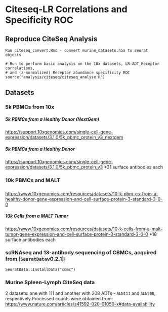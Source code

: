 # Citeseq-LR Correlations and Specificity ROC

## Reproduce CiteSeq Analysis
```
Run citeseq_convert.Rmd - convert murine_datasets.h5a to seurat objects

# Run to perform basic analysis on the 10x datasets, LR-ADT_Receptor correlations,
# and (z-normalized) Receptor abundance specificity ROC
source("analysis/citeseq/citeseq_analyse.R")
```

## Datasets

### 5k PBMCs from 10x
##### 5k PBMCs from a Healthy Donor (NextGem)
https://support.10xgenomics.com/single-cell-gene-expression/datasets/3.1.0/5k_pbmc_protein_v3_nextgem
##### 5k PBMCs from a Healthy Donor
https://support.10xgenomics.com/single-cell-gene-expression/datasets/3.1.0/5k_pbmc_protein_v3
*31 surface antibodies each

### 10k PBMCs and MALT
#####
https://www.10xgenomics.com/resources/datasets/10-k-pbm-cs-from-a-healthy-donor-gene-expression-and-cell-surface-protein-3-standard-3-0-0
##### 10k Cells from a MALT Tumor
https://www.10xgenomics.com/resources/datasets/10-k-cells-from-a-malt-tumor-gene-expression-and-cell-surface-protein-3-standard-3-0-0
*18 surface antibodies each


### scRNAseq and 13-antibody sequencing of CBMCs, acquired from [`SeuratData`v0.2.1]:
```{r}
SeuratData::InstallData("cbmc")
```

### Murine Spleen-Lymph CiteSeq data
2 datasets: one with 111 and another with 208 ADTs - `SLN111` and `SLN208`, respectively
Processed counts were obtained from:
https://www.nature.com/articles/s41592-020-01050-x#data-availability
